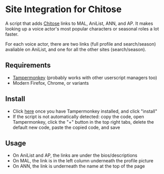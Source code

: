 # Site Integration for Chitose

A script that adds [Chitose](https://themightyhotel.bitbucket.io/chi) links to MAL, AniList, ANN, and AP. It makes looking up a voice actor's most popular characters or seasonal roles a lot faster.

For each voice actor, there are two links (full profile and search/season) avaliable on AniList, and one for all the other sites (search/season).

## Requirements
- [Tampermonkey](https://www.tampermonkey.net/) (probably works with other userscript managers too)
- Modern Firefox, Chrome, or variants

## Install
- Click [here](https://bitbucket.org/themightyhotel/chi-integration/raw/master/integration.user.js) once you have Tampermonkey installed, and click "install"
- If the script is not automatically detected: copy the code, open Tampermonkey, click the "+" button in the top right tabs, delete the default new code, paste the copied code, and save

## Usage
- On AniList and AP, the links are under the bios/descriptions
- On MAL, the link is in the left column underneath the profile picture
- On ANN, the link is underneath the name at the top of the page
